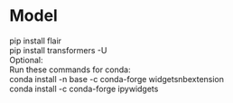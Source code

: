 # Model  

pip install flair  
pip install transformers -U  
Optional:  
Run these commands for conda:  
conda install -n base -c conda-forge widgetsnbextension  
conda install -c conda-forge ipywidgets  